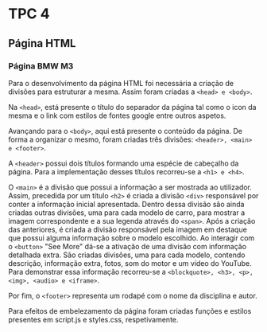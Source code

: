 # TPC 4

## Página HTML

### Página BMW M3


Para o desenvolvimento da página HTML foi necessária
a criação de divisões para estruturar a mesma. Assim
foram criadas a ```<head> e <body>```.

Na ```<head>```, está presente o título do separador da página
tal como o icon da mesma e o link com estilos de fontes
google entre outros aspetos.

Avançando para o ```<body>```, aqui está presente o conteúdo
da página. De forma a organizar o mesmo, foram criadas
três divisões: ```<header>, <main> e <footer>```. 

A ```<header>``` possui dois títulos formando uma espécie de cabeçalho da página.
Para a implementação desses títulos recorreu-se a ```<h1> e <h4>```.

O ```<main>``` é a divisão que possui a informação a ser mostrada ao utilizador.
Assim, precedida por um título ```<h2>``` é criada a divisão ```<div>```
responsável por conter a informação inicial apresentada. Dentro dessa divisão são
ainda criadas outras divisões, uma para cada modelo de carro, para mostrar
a imagem correspondente e a sua legenda através do ```<span>```. Após a 
criação das anteriores, é criada a divisão responsável pela imagem em 
destaque que possui alguma informação sobre o modelo escolhido. Ao interagir com 
o ```<button>``` "See More" dá-se a ativação de uma divisão com informação detalhada extra. 
São criadas divisões, uma para cada modelo, contendo descrição, 
informação extra, fotos, som do motor e um vídeo do YouTube. 
Para demonstrar essa informação recorreu-se a
```<blockquote>, <h3>, <p>, <img>, <audio> e <iframe>```.

Por fim, o ```<footer>``` representa um rodapé com o nome da
disciplina e autor.

Para efeitos de embelezamento da página foram criadas
funções e estilos presentes em script.js e styles.css, respetivamente.